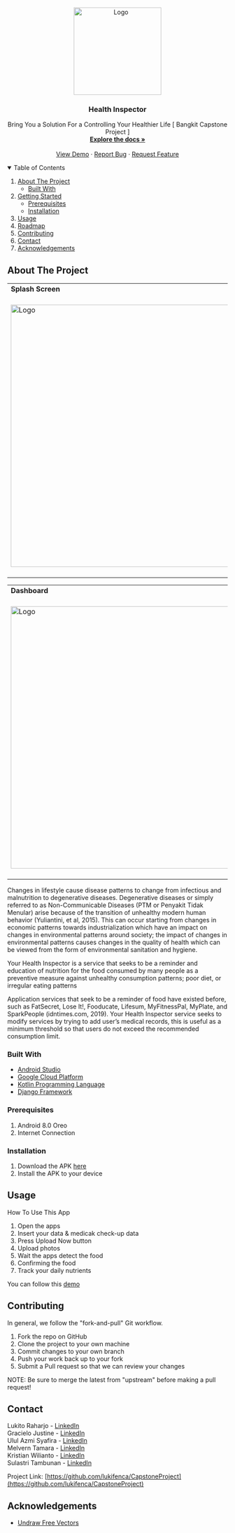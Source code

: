 <!--
*** Thanks for checking out the Best-README-Template. If you have a suggestion
*** that would make this better, please fork the repo and create a pull request
*** or simply open an issue with the tag "enhancement".
*** Thanks again! Now go create something AMAZING! :D
-->



<!-- PROJECT SHIELDS -->
<!--
*** I'm using markdown "reference style" links for readability.
*** Reference links are enclosed in brackets [ ] instead of parentheses ( ).
*** See the bottom of this document for the declaration of the reference variables
*** for contributors-url, forks-url, etc. This is an optional, concise syntax you may use.
*** https://www.markdownguide.org/basic-syntax/#reference-style-links
-->



<!-- PROJECT LOGO -->
<br />
<p align="center">
  <a href="https://github.com/othneildrew/Best-README-Template">
    <img src="https://i.ibb.co/Tq6zPMx/image-removebg-preview.png" alt="Logo" width="200" height="200">
  </a>

  <h3 align="center">Health Inspector</h3>

  <p align="center">
    Bring You a Solution For a Controlling Your Healthier Life [ Bangkit Capstone Project ]
    <br />
    <a href="https://github.com/lukifenca/CapstoneProject"><strong>Explore the docs »</strong></a>
    <br />
    <br />
    <a href="https://youtu.be/z1gU14wepFc">View Demo</a>
    ·
    <a href="https://github.com/lukifenca/CapstoneProject/issues">Report Bug</a>
    ·
    <a href="https://github.com/lukifenca/CapstoneProject/issues">Request Feature</a>
  </p>
</p>



<!-- TABLE OF CONTENTS -->
<details open="open">
  <summary>Table of Contents</summary>
  <ol>
    <li>
      <a href="#about-the-project">About The Project</a>
      <ul>
        <li><a href="#built-with">Built With</a></li>
      </ul>
    </li>
    <li>
      <a href="#getting-started">Getting Started</a>
      <ul>
        <li><a href="#prerequisites">Prerequisites</a></li>
        <li><a href="#installation">Installation</a></li>
      </ul>
    </li>
    <li><a href="#usage">Usage</a></li>
    <li><a href="#roadmap">Roadmap</a></li>
    <li><a href="#contributing">Contributing</a></li>
<!--     <li><a href="#license">License</a></li> -->
    <li><a href="#contact">Contact</a></li>
    <li><a href="#acknowledgements">Acknowledgements</a></li>
  </ol>
</details>



<!-- ABOUT THE PROJECT -->
## About The Project

<table>
    <tr>
        <td><strong>     Splash Screen          </strong></td>
        <td><strong>  Get Started     </strong></td>
      <td> <strong>      Input Data Form</strong> </td>
    </tr>
    <tr>
        <td>
          <span>&nbsp;&nbsp;&nbsp;&nbsp;&nbsp;&nbsp;&nbsp;&nbsp;</span>
          <img src="https://i.ibb.co/7NCZj7X/image.png" alt="Logo" height="600">
          <span>&nbsp;&nbsp;&nbsp;&nbsp;&nbsp;&nbsp;&nbsp;&nbsp;</span>
        </td>
        <td>
          <span>&nbsp;&nbsp;&nbsp;&nbsp;&nbsp;&nbsp;&nbsp;&nbsp;</span>
          <img src="https://i.ibb.co/FwpyBnX/image.png" alt="Logo"  height="600">
          <span>&nbsp;&nbsp;&nbsp;&nbsp;&nbsp;&nbsp;&nbsp;&nbsp;</span>
      </td>
      <td>
        <span>&nbsp;&nbsp;&nbsp;&nbsp;&nbsp;&nbsp;&nbsp;&nbsp;</span>
        <img src="https://i.ibb.co/10MMfKS/image.png" alt="Logo"height="600">
        <span>&nbsp;&nbsp;&nbsp;&nbsp;&nbsp;&nbsp;&nbsp;&nbsp;</span>
      </td>
    </tr>
</table>
    
<table>
    <tr>
        <td><strong>     Dashboard          </strong></td>
        <td><strong>  Upload Now     </strong></td>
      <td> <strong>      Profile</strong> </td>
    </tr>
    <tr>
        <td>
          <span>&nbsp;&nbsp;&nbsp;&nbsp;&nbsp;&nbsp;&nbsp;&nbsp;</span>
          <img src="https://i.ibb.co/PQqgqKG/image.png" alt="Logo" height="600">
          <span>&nbsp;&nbsp;&nbsp;&nbsp;&nbsp;&nbsp;&nbsp;&nbsp;</span>
        </td>
        <td>
          <span>&nbsp;&nbsp;&nbsp;&nbsp;&nbsp;&nbsp;&nbsp;&nbsp;</span>
          <img src="https://i.ibb.co/6H9fSBZ/image.png" alt="Logo" height="600">
          <span>&nbsp;&nbsp;&nbsp;&nbsp;&nbsp;&nbsp;&nbsp;&nbsp;</span>
      </td>
      <td>
        <span>&nbsp;&nbsp;&nbsp;&nbsp;&nbsp;&nbsp;&nbsp;&nbsp;</span>
        <img src="https://i.ibb.co/Xj8jg2S/image.png" alt="Logo"  height="600">
        <span>&nbsp;&nbsp;&nbsp;&nbsp;&nbsp;&nbsp;&nbsp;&nbsp;</span>
      </td>
    </tr>
</table>
Changes in lifestyle cause disease patterns to change from infectious and malnutrition to degenerative diseases. Degenerative diseases or simply referred to as Non-Communicable Diseases (PTM or Penyakit Tidak Menular) arise because of the transition of unhealthy modern human behavior (Yuliantini, et al, 2015). This can occur starting from changes in economic patterns towards industrialization which have an impact on changes in environmental patterns around society; the impact of changes in environmental patterns causes changes in the quality of health which can be viewed from the form of environmental sanitation and hygiene.

Your Health Inspector is a service that seeks to be a reminder and education of nutrition for the food consumed by many people as a preventive measure against unhealthy consumption patterns; poor diet, or irregular eating patterns

Application services that seek to be a reminder of food have existed before, such as FatSecret, Lose It!, Fooducate, Lifesum, MyFitnessPal, MyPlate, and SparkPeople (idntimes.com, 2019). Your Health Inspector service seeks to modify services by trying to add user’s medical records, this is useful as a minimum threshold so that users do not exceed the recommended consumption limit.


### Built With

* [Android Studio](https://developer.android.com)
* [Google Cloud Platform](https://cloud.google.com)
* [Kotlin Programming Language](https://kotlinlang.org)
* [Django Framework](https://www.djangoproject.com/)



### Prerequisites

1. Android 8.0 Oreo
2. Internet Connection

### Installation

1. Download the APK [here](https://drive.google.com/file/d/1DkE5chjMXnZ3mBiX6eGTsS_Qs0KoSVJ5/view?usp=sharing)
2. Install the APK to your device



<!-- USAGE EXAMPLES -->
## Usage

How To Use This App
1. Open the apps
2. Insert your data & medicak check-up data
3. Press Upload Now button
4. Upload photos
5. Wait the apps detect the food
6. Confirming the food
7. Track your daily nutrients

You can follow this [demo](https://youtu.be/z1gU14wepFc)



<!-- CONTRIBUTING -->
## Contributing

In general, we follow the "fork-and-pull" Git workflow.

1. Fork the repo on GitHub
2. Clone the project to your own machine
3. Commit changes to your own branch
4. Push your work back up to your fork
5. Submit a Pull request so that we can review your changes

NOTE: Be sure to merge the latest from "upstream" before making a pull request!



<!-- LICENSE -->
<!-- ## License

Distributed under the MIT License. See `LICENSE` for more information. -->



<!-- CONTACT -->
## Contact

Lukito Raharjo - [LinkedIn](https://www.linkedin.com/in/lukito-raharjo-643b6120a/)  <br>
Gracielo Justine - [LinkedIn](https://www.linkedin.com/in/gracielojs/)  <br>
Ulul Azmi Syafira - [LinkedIn](https://www.linkedin.com/in/ulul-azmi-syafira-98b757207/)  <br>
Melvern Tamara - [LinkedIn](https://www.linkedin.com/in/melvern-tamara-1083041b2/)  <br>
Kristian Wilianto - [LinkedIn](https://www.linkedin.com/in/zogoz/) <br>
Sulastri Tambunan - [LinkedIn](https://www.linkedin.com/in/sulastri-tambunan-b08337195/)  <br>

Project Link: [https://github.com/lukifenca/CapstoneProject](https://github.com/lukifenca/CapstoneProject)



<!-- ACKNOWLEDGEMENTS -->
## Acknowledgements
* [Undraw Free Vectors](https://undraw.co/illustrations)



<!-- MARKDOWN LINKS & IMAGES -->
<!-- https://www.markdownguide.org/basic-syntax/#reference-style-links -->
[contributors-shield]: https://img.shields.io/github/contributors/othneildrew/Best-README-Template.svg?style=for-the-badge
[contributors-url]: https://github.com/othneildrew/Best-README-Template/graphs/contributors
[forks-shield]: https://img.shields.io/github/forks/othneildrew/Best-README-Template.svg?style=for-the-badge
[forks-url]: https://github.com/othneildrew/Best-README-Template/network/members
[stars-shield]: https://img.shields.io/github/stars/othneildrew/Best-README-Template.svg?style=for-the-badge
[stars-url]: https://github.com/othneildrew/Best-README-Template/stargazers
[issues-shield]: https://img.shields.io/github/issues/othneildrew/Best-README-Template.svg?style=for-the-badge
[issues-url]: https://github.com/othneildrew/Best-README-Template/issues
[license-shield]: https://img.shields.io/github/license/othneildrew/Best-README-Template.svg?style=for-the-badge
[license-url]: https://github.com/othneildrew/Best-README-Template/blob/master/LICENSE.txt
[linkedin-shield]: https://img.shields.io/badge/-LinkedIn-black.svg?style=for-the-badge&logo=linkedin&colorB=555
[linkedin-url]: https://linkedin.com/in/othneildrew
[product-screenshot]: images/screenshot.png
